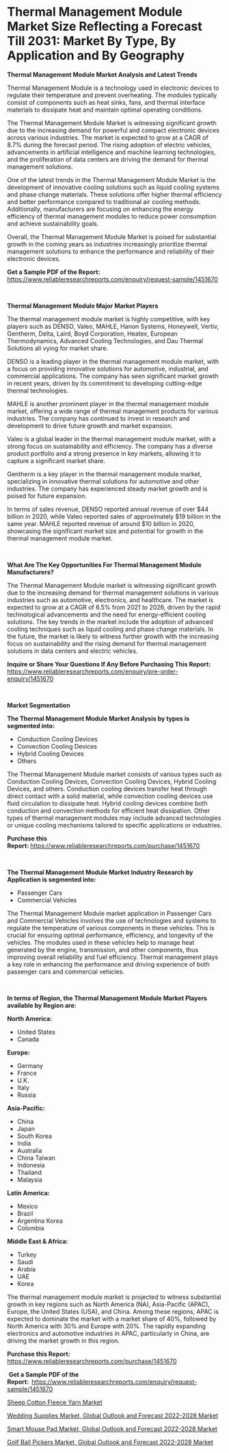 <p><h1>Thermal Management Module Market Size Reflecting a Forecast Till 2031: Market By Type, By Application and By Geography</h1></p><p><strong>Thermal Management Module Market Analysis and Latest Trends</strong></p>
<p><p>Thermal Management Module is a technology used in electronic devices to regulate their temperature and prevent overheating. The modules typically consist of components such as heat sinks, fans, and thermal interface materials to dissipate heat and maintain optimal operating conditions.</p><p>The Thermal Management Module Market is witnessing significant growth due to the increasing demand for powerful and compact electronic devices across various industries. The market is expected to grow at a CAGR of 8.7% during the forecast period. The rising adoption of electric vehicles, advancements in artificial intelligence and machine learning technologies, and the proliferation of data centers are driving the demand for thermal management solutions.</p><p>One of the latest trends in the Thermal Management Module Market is the development of innovative cooling solutions such as liquid cooling systems and phase change materials. These solutions offer higher thermal efficiency and better performance compared to traditional air cooling methods. Additionally, manufacturers are focusing on enhancing the energy efficiency of thermal management modules to reduce power consumption and achieve sustainability goals.</p><p>Overall, the Thermal Management Module Market is poised for substantial growth in the coming years as industries increasingly prioritize thermal management solutions to enhance the performance and reliability of their electronic devices.</p></p>
<p><strong>Get a Sample PDF of the Report:&nbsp;</strong> <a href="https://www.reliableresearchreports.com/enquiry/request-sample/1451670">https://www.reliableresearchreports.com/enquiry/request-sample/1451670</a></p>
<p>&nbsp;</p>
<p><strong>Thermal Management Module Major Market Players</strong></p>
<p><p>The thermal management module market is highly competitive, with key players such as DENSO, Valeo, MAHLE, Hanon Systems, Honeywell, Vertiv, Gentherm, Delta, Laird, Boyd Corporation, Heatex, European Thermodynamics, Advanced Cooling Technologies, and Dau Thermal Solutions all vying for market share.</p><p>DENSO is a leading player in the thermal management module market, with a focus on providing innovative solutions for automotive, industrial, and commercial applications. The company has seen significant market growth in recent years, driven by its commitment to developing cutting-edge thermal technologies.</p><p>MAHLE is another prominent player in the thermal management module market, offering a wide range of thermal management products for various industries. The company has continued to invest in research and development to drive future growth and market expansion.</p><p>Valeo is a global leader in the thermal management module market, with a strong focus on sustainability and efficiency. The company has a diverse product portfolio and a strong presence in key markets, allowing it to capture a significant market share.</p><p>Gentherm is a key player in the thermal management module market, specializing in innovative thermal solutions for automotive and other industries. The company has experienced steady market growth and is poised for future expansion.</p><p>In terms of sales revenue, DENSO reported annual revenue of over $44 billion in 2020, while Valeo reported sales of approximately $19 billion in the same year. MAHLE reported revenue of around $10 billion in 2020, showcasing the significant market size and potential for growth in the thermal management module market.</p></p>
<p>&nbsp;</p>
<p><strong>What Are The Key Opportunities For Thermal Management Module Manufacturers?</strong></p>
<p><p>The Thermal Management Module market is witnessing significant growth due to the increasing demand for thermal management solutions in various industries such as automotive, electronics, and healthcare. The market is expected to grow at a CAGR of 6.5% from 2021 to 2026, driven by the rapid technological advancements and the need for energy-efficient cooling solutions. The key trends in the market include the adoption of advanced cooling techniques such as liquid cooling and phase change materials. In the future, the market is likely to witness further growth with the increasing focus on sustainability and the rising demand for thermal management solutions in data centers and electric vehicles.</p></p>
<p><strong>Inquire or Share Your Questions If Any Before Purchasing This Report:</strong> <a href="https://www.reliableresearchreports.com/enquiry/pre-order-enquiry/1451670">https://www.reliableresearchreports.com/enquiry/pre-order-enquiry/1451670</a></p>
<p>&nbsp;</p>
<p><strong>Market Segmentation</strong></p>
<p><strong>The Thermal Management Module Market Analysis by types is segmented into:</strong></p>
<p><ul><li>Conduction Cooling Devices</li><li>Convection Cooling Devices</li><li>Hybrid Cooling Devices</li><li>Others</li></ul></p>
<p><p>The Thermal Management Module market consists of various types such as Conduction Cooling Devices, Convection Cooling Devices, Hybrid Cooling Devices, and others. Conduction cooling devices transfer heat through direct contact with a solid material, while convection cooling devices use fluid circulation to dissipate heat. Hybrid cooling devices combine both conduction and convection methods for efficient heat dissipation. Other types of thermal management modules may include advanced technologies or unique cooling mechanisms tailored to specific applications or industries.</p></p>
<p><strong>Purchase this Report:&nbsp;</strong><a href="https://www.reliableresearchreports.com/purchase/1451670">https://www.reliableresearchreports.com/purchase/1451670</a></p>
<p>&nbsp;</p>
<p><strong>The Thermal Management Module Market Industry Research by Application is segmented into:</strong></p>
<p><ul><li>Passenger Cars</li><li>Commercial Vehicles</li></ul></p>
<p><p>The Thermal Management Module market application in Passenger Cars and Commercial Vehicles involves the use of technologies and systems to regulate the temperature of various components in these vehicles. This is crucial for ensuring optimal performance, efficiency, and longevity of the vehicles. The modules used in these vehicles help to manage heat generated by the engine, transmission, and other components, thus improving overall reliability and fuel efficiency. Thermal management plays a key role in enhancing the performance and driving experience of both passenger cars and commercial vehicles.</p></p>
<p>&nbsp;</p>
<p><strong>In terms of Region, the Thermal Management Module Market Players available by Region are:</strong></p>
<p>
    <p> <strong> North America: </strong>
        <ul>
            <li>United States</li>
            <li>Canada</li>
        </ul>
        </p> 
    <p> <strong> Europe: </strong>
        <ul>
            <li>Germany</li>
            <li>France</li>
            <li>U.K.</li>
            <li>Italy</li>
            <li>Russia</li>
        </ul>
        </p> 
    <p> <strong> Asia-Pacific: </strong>
        <ul>
            <li>China</li>
            <li>Japan</li>
            <li>South Korea</li>
            <li>India</li>
            <li>Australia</li>
            <li>China Taiwan</li>
            <li>Indonesia</li>
            <li>Thailand</li>
            <li>Malaysia</li>
        </ul>
        </p> 
    <p> <strong> Latin America: </strong>
        <ul>
            <li>Mexico</li>
            <li>Brazil</li>
            <li>Argentina Korea</li>
            <li>Colombia</li>
        </ul>
        </p> 
    <p> <strong> Middle East & Africa: </strong>
        <ul>
            <li>Turkey</li>
            <li>Saudi</li>
            <li>Arabia</li>
            <li>UAE</li>
            <li>Korea</li>
        </ul>
    </p>
    </p>
<p><p>The thermal management module market is projected to witness substantial growth in key regions such as North America (NA), Asia-Pacific (APAC), Europe, the United States (USA), and China. Among these regions, APAC is expected to dominate the market with a market share of 40%, followed by North America with 30% and Europe with 20%. The rapidly expanding electronics and automotive industries in APAC, particularly in China, are driving the market growth in this region.</p></p>
<p><strong>Purchase this Report: </strong><a href="https://www.reliableresearchreports.com/purchase/1451670">https://www.reliableresearchreports.com/purchase/1451670</a></p>
<p>&nbsp;<strong>Get a Sample PDF of the Report:&nbsp;&nbsp;</strong><a href="https://www.reliableresearchreports.com/enquiry/request-sample/1451670">https://www.reliableresearchreports.com/enquiry/request-sample/1451670</a></p>
<p><strong></strong></p>
<p><p><a href="https://simplistic-meeting-7ee.notion.site/Sheep-Cotton-Fleece-Yarn-Market-Research-Report-Provides-thorough-Industry-Overview-which-offers-an-54ada118c88e4ce0aae6f5b27544375e">Sheep Cotton Fleece Yarn Market</a></p><p><a href="https://view.publitas.com/reportprime-1/wedding-supplies-market-global-outlook-and-forecast-2022-2028-market-size-share-trends-analysis-report-by-application-regional-outlook-competitive-strategies-and-segment-forecasts-2023-2030/">Wedding Supplies Market, Global Outlook and Forecast 2022-2028 Market</a></p><p><a href="https://view.publitas.com/reportprime-1/decoding-the-smart-mouse-pad-market-global-outlook-and-forecast-2022-2028-market-a-deep-dive-into-the-latest-market-trends-market-segmentation-and-competitive-analysis/">Smart Mouse Pad Market, Global Outlook and Forecast 2022-2028 Market</a></p><p><a href="https://view.publitas.com/reportprime-1/golf-ball-pickers-market-global-outlook-and-forecast-2022-2028-market-insights-market-players-and-forecast-till-2030/">Golf Ball Pickers Market, Global Outlook and Forecast 2022-2028 Market</a></p></p>